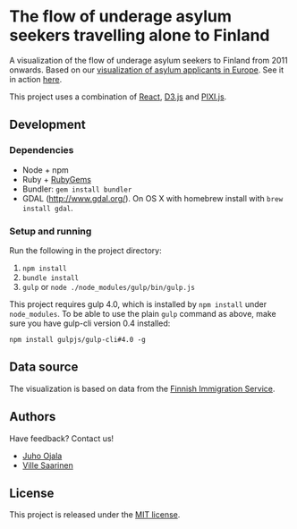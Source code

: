 # The flow of underage asylum seekers travelling alone to Finland

A visualization of the flow of underage asylum seekers to Finland from 2011 onwards. Based on our [visualization of asylum applicants in Europe](https://github.com/lucified/lucify-refugees). See it in action [here](http://underage-asylum.saarinen.info/).

This project uses a combination of [React](https://facebook.github.io/react/), [D3.js](http://d3js.org/) and [PIXI.js](http://www.pixijs.com/).


## Development

### Dependencies

- Node + npm
- Ruby + [RubyGems](https://rubygems.org/pages/download)
- Bundler: `gem install bundler`
- GDAL (<http://www.gdal.org/>). On OS X with homebrew install with `brew install gdal`.

### Setup and running

Run the following in the project directory:

1. `npm install`
2. `bundle install`
3. `gulp` or `node ./node_modules/gulp/bin/gulp.js`

This project requires gulp 4.0, which is installed by `npm install` under `node_modules`. To be able to use the plain `gulp` command as above, make sure you have gulp-cli version 0.4 installed:
```
npm install gulpjs/gulp-cli#4.0 -g
```

## Data source

The visualization is based on data from the [Finnish Immigration Service](http://www.migri.fi/tietoa_virastosta/tilastot/turvapaikka-_ja_pakolaistilastot).

## Authors

Have feedback? Contact us!

- [Juho Ojala](https://twitter.com/ojalajuho)
- [Ville Saarinen](https://twitter.com/vsaarinen)

## License

This project is released under the [MIT license](LICENSE).
